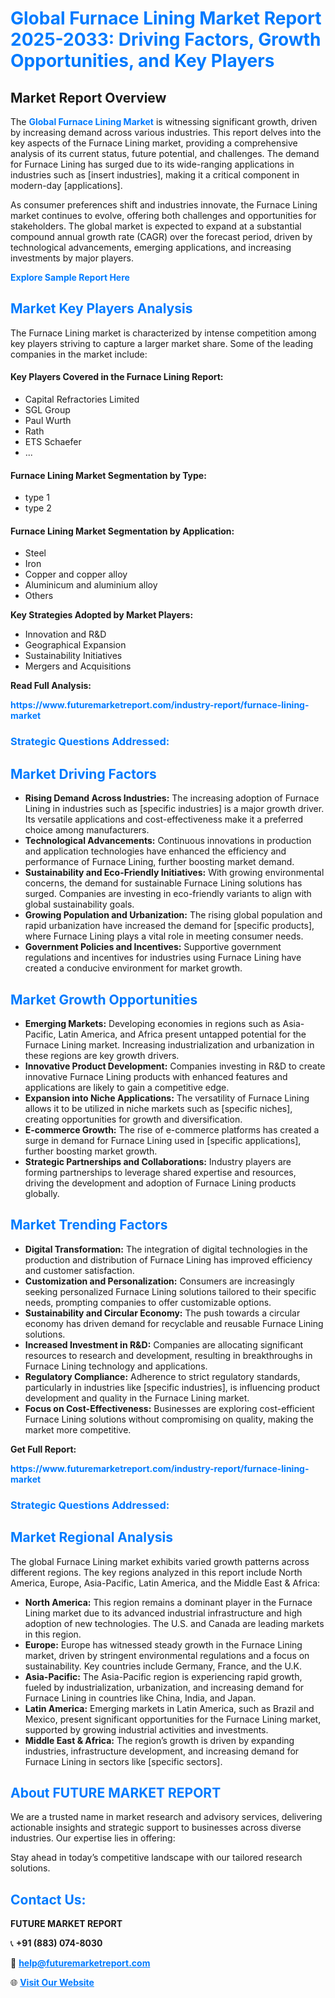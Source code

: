 <h1 style="color: #007BFF;">Global Furnace Lining Market Report 2025-2033: Driving Factors, Growth Opportunities, and Key Players</h1>

<section id="overview">
<h2>Market Report Overview</h2>
<p>The <a href="https://www.futuremarketreport.com/industry-report/furnace-lining-market" style="color: #007BFF; text-decoration: none;"><strong>Global Furnace Lining Market</strong></a> is witnessing significant growth, driven by increasing demand across various industries. This report delves into the key aspects of the Furnace Lining market, providing a comprehensive analysis of its current status, future potential, and challenges. The demand for Furnace Lining has surged due to its wide-ranging applications in industries such as [insert industries], making it a critical component in modern-day [applications].</p>
<p>As consumer preferences shift and industries innovate, the Furnace Lining market continues to evolve, offering both challenges and opportunities for stakeholders. The global market is expected to expand at a substantial compound annual growth rate (CAGR) over the forecast period, driven by technological advancements, emerging applications, and increasing investments by major players.</p>
</section>

<section id="overview">
<p><a href="https://www.futuremarketreport.com/request-sample/reportId=109079" style="color: #007BFF; text-decoration: none;"><strong>Explore Sample Report Here</strong></a></p>
</section>

<section id="key-players">
<h2 style="color: #007BFF;">Market Key Players Analysis</h2>
<p>The Furnace Lining market is characterized by intense competition among key players striving to capture a larger market share. Some of the leading companies in the market include:</p>
<h4>Key Players Covered in the Furnace Lining Report:</h4>
<ul><li>Capital Refractories Limited</li><li>SGL Group</li><li>Paul Wurth</li><li>Rath</li><li>ETS Schaefer</li><li>...</li></ul>
<h4>Furnace Lining Market Segmentation by Type:</h4>
<ul><li>type 1</li><li>type 2</li></ul>

<h4>Furnace Lining Market Segmentation by Application:</h4>
<ul><li>Steel</li><li>Iron</li><li>Copper and copper alloy</li><li>Aluminicum and aluminium alloy</li><li>Others</li></ul>
<p><strong>Key Strategies Adopted by Market Players:</strong></p>
<ul>
<li>Innovation and R&D</li>
<li>Geographical Expansion</li>
<li>Sustainability Initiatives</li>
<li>Mergers and Acquisitions</li>
</ul>
</section>

<section>
<p><strong>Read Full Analysis: </strong></p><a href="https://www.futuremarketreport.com/industry-report/furnace-lining-market" style="color: #007BFF; text-decoration: none;"><strong>https://www.futuremarketreport.com/industry-report/furnace-lining-market</strong></a>
<h3 style="color: #007BFF;">Strategic Questions Addressed:</h3>
</section>

<section id="driving-factors">
<h2 style="color: #007BFF;">Market Driving Factors</h2>
<ul>
<li><strong>Rising Demand Across Industries:</strong> The increasing adoption of Furnace Lining in industries such as [specific industries] is a major growth driver. Its versatile applications and cost-effectiveness make it a preferred choice among manufacturers.</li>
<li><strong>Technological Advancements:</strong> Continuous innovations in production and application technologies have enhanced the efficiency and performance of Furnace Lining, further boosting market demand.</li>
<li><strong>Sustainability and Eco-Friendly Initiatives:</strong> With growing environmental concerns, the demand for sustainable Furnace Lining solutions has surged. Companies are investing in eco-friendly variants to align with global sustainability goals.</li>
<li><strong>Growing Population and Urbanization:</strong> The rising global population and rapid urbanization have increased the demand for [specific products], where Furnace Lining plays a vital role in meeting consumer needs.</li>
<li><strong>Government Policies and Incentives:</strong> Supportive government regulations and incentives for industries using Furnace Lining have created a conducive environment for market growth.</li>
</ul>
</section>

<section id="growth-opportunities">
<h2 style="color: #007BFF;">Market Growth Opportunities</h2>
<ul>
<li><strong>Emerging Markets:</strong> Developing economies in regions such as Asia-Pacific, Latin America, and Africa present untapped potential for the Furnace Lining market. Increasing industrialization and urbanization in these regions are key growth drivers.</li>
<li><strong>Innovative Product Development:</strong> Companies investing in R&D to create innovative Furnace Lining products with enhanced features and applications are likely to gain a competitive edge.</li>
<li><strong>Expansion into Niche Applications:</strong> The versatility of Furnace Lining allows it to be utilized in niche markets such as [specific niches], creating opportunities for growth and diversification.</li>
<li><strong>E-commerce Growth:</strong> The rise of e-commerce platforms has created a surge in demand for Furnace Lining used in [specific applications], further boosting market growth.</li>
<li><strong>Strategic Partnerships and Collaborations:</strong> Industry players are forming partnerships to leverage shared expertise and resources, driving the development and adoption of Furnace Lining products globally.</li>
</ul>
</section>

<section id="trending-factors">
<h2 style="color: #007BFF;">Market Trending Factors</h2>
<ul>
<li><strong>Digital Transformation:</strong> The integration of digital technologies in the production and distribution of Furnace Lining has improved efficiency and customer satisfaction.</li>
<li><strong>Customization and Personalization:</strong> Consumers are increasingly seeking personalized Furnace Lining solutions tailored to their specific needs, prompting companies to offer customizable options.</li>
<li><strong>Sustainability and Circular Economy:</strong> The push towards a circular economy has driven demand for recyclable and reusable Furnace Lining solutions.</li>
<li><strong>Increased Investment in R&D:</strong> Companies are allocating significant resources to research and development, resulting in breakthroughs in Furnace Lining technology and applications.</li>
<li><strong>Regulatory Compliance:</strong> Adherence to strict regulatory standards, particularly in industries like [specific industries], is influencing product development and quality in the Furnace Lining market.</li>
<li><strong>Focus on Cost-Effectiveness:</strong> Businesses are exploring cost-efficient Furnace Lining solutions without compromising on quality, making the market more competitive.</li>
</ul>
</section>

<section>
<p><strong>Get Full Report: </strong></p><a href="https://www.futuremarketreport.com/industry-report/furnace-lining-market" style="color: #007BFF; text-decoration: none;"><strong>https://www.futuremarketreport.com/industry-report/furnace-lining-market</strong></a>
<h3 style="color: #007BFF;">Strategic Questions Addressed:</h3>
</section>


<section id="regional-analysis">
<h2 style="color: #007BFF;">Market Regional Analysis</h2>
<p>The global Furnace Lining market exhibits varied growth patterns across different regions. The key regions analyzed in this report include North America, Europe, Asia-Pacific, Latin America, and the Middle East & Africa:</p>
<ul>
<li><strong>North America:</strong> This region remains a dominant player in the Furnace Lining market due to its advanced industrial infrastructure and high adoption of new technologies. The U.S. and Canada are leading markets in this region.</li>
<li><strong>Europe:</strong> Europe has witnessed steady growth in the Furnace Lining market, driven by stringent environmental regulations and a focus on sustainability. Key countries include Germany, France, and the U.K.</li>
<li><strong>Asia-Pacific:</strong> The Asia-Pacific region is experiencing rapid growth, fueled by industrialization, urbanization, and increasing demand for Furnace Lining in countries like China, India, and Japan.</li>
<li><strong>Latin America:</strong> Emerging markets in Latin America, such as Brazil and Mexico, present significant opportunities for the Furnace Lining market, supported by growing industrial activities and investments.</li>
<li><strong>Middle East & Africa:</strong> The region’s growth is driven by expanding industries, infrastructure development, and increasing demand for Furnace Lining in sectors like [specific sectors].</li>
</ul>
</section>

<footer>
<h2 style="color: #007BFF;">About FUTURE MARKET REPORT</h2>
<p>We are a trusted name in market research and advisory services, delivering actionable insights and strategic support to businesses across diverse industries. Our expertise lies in offering:</p>

<p>Stay ahead in today’s competitive landscape with our tailored research solutions.</p>

<h2 style="color: #007BFF;">Contact Us:</h2>
<p><strong>FUTURE MARKET REPORT</strong></p>
<p>📞 <strong>+91 (883) 074-8030</strong></p>
<p>📧 <strong><a href="mailto:help@futuremarketreport.com" style="color: #007BFF;">help@futuremarketreport.com</a></strong></p>
<p>🌐 <strong><a href="https://www.futuremarketreport.com/" style="color: #007BFF;">Visit Our Website</a></strong></p>
</footer>